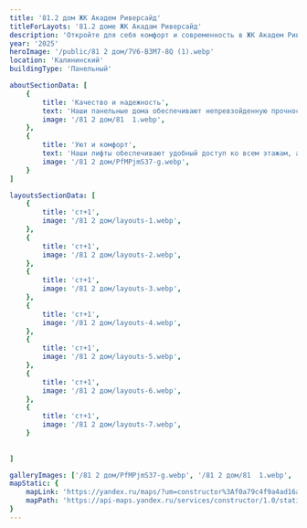 ```yaml
---
title: '81.2 дом ЖК Академ Риверсайд'
titleForLayots: '81.2 доме ЖК Акадам Риверсайд'
description: 'Откройте для себя комфорт и современность в ЖК Академ Риверсайд 81.2 в Челябинске. Панельные апартаменты на 20 этажах, с планировками от студий до 2-комнатных. Уникальные возможности для первых владельцев в III квартале 2025. Забронируйте ваш идеальный дом прямо сейчас и станьте частью центральной части города!'
year: '2025'
heroImage: '/public/81 2 дом/7V6-B3M7-8Q (1).webp'
location: 'Калининский'
buildingType: 'Панельный'

aboutSectionData: [
    {
        title: 'Качество и надежность',
        text: 'Наши панельные дома обеспечивают непревзойденную прочность и долговечность. Высота потолков в каждой квартире достигает 2.75 метров, создавая пространство и свободу в вашем доме.',
        image: '/81 2 дом/81  1.webp',
    },
    {
        title: 'Уют и комфорт',
        text: 'Наши лифты обеспечивают удобный доступ ко всем этажам, а просторный комплекс создает атмосферу комфорта и уюта. Вы сможете наслаждаться каждым моментом вашей жизни, проживая в нашем роскошном жилом комплексе.',
        image: '/81 2 дом/PfMPjmS37-g.webp',
    }
]

layoutsSectionData: [
    {
        title: 'ст+1',
        image: '/81 2 дом/layouts-1.webp',
    },
    {
        title: 'ст+1',
        image: '/81 2 дом/layouts-2.webp',
    },
    {
        title: 'ст+1',
        image: '/81 2 дом/layouts-3.webp',
    },
    {
        title: 'ст+1',
        image: '/81 2 дом/layouts-4.webp',
    },
    {
        title: 'ст+1',
        image: '/81 2 дом/layouts-5.webp',
    },
    {
        title: 'ст+1',
        image: '/81 2 дом/layouts-6.webp',
    },
    {
        title: 'ст+1',
        image: '/81 2 дом/layouts-7.webp',
    }
    
    
]

galleryImages: ['/81 2 дом/PfMPjmS37-g.webp', '/81 2 дом/81  1.webp', '/81 2 дом/7V6-B3M7-8Q (1).webp']
mapStatic: {
    mapLink: 'https://yandex.ru/maps/?um=constructor%3Af0a79c4f9a4ad16a274b42415a928d35ab83bf34f18c5cd579ecde35225f3cd2&amp;source=constructorStatic',
    mapPath: 'https://api-maps.yandex.ru/services/constructor/1.0/static/?um=constructor%3Af0a79c4f9a4ad16a274b42415a928d35ab83bf34f18c5cd579ecde35225f3cd2&amp;width=600&amp;height=450&amp;lang=ru_RU',
}
---
```

